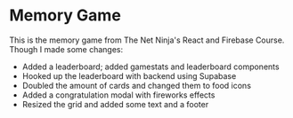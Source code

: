 # Memory Game

This is the memory game from The Net Ninja's React and Firebase Course.
Though I made some changes:

* Added a leaderboard; added gamestats and leaderboard components
* Hooked up the leaderboard with backend using Supabase
* Doubled the amount of cards and changed them to food icons
* Added a congratulation modal with fireworks effects
* Resized the grid and added some text and a footer
